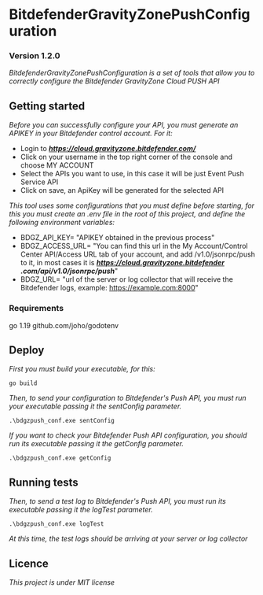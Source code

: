 # BitdefenderGravityZonePushConfiguration
### Version 1.2.0

*BitdefenderGravityZonePushConfiguration is a set of tools that allow you to correctly configure the Bitdefender GravityZone Cloud PUSH API*

## Getting started
_Before you can successfully configure your API, you must generate an APIKEY in your Bitdefender control account. For it:_
* Login to ***https://cloud.gravityzone.bitdefender.com/***
* Click on your username in the top right corner of the console and choose MY ACCOUNT
* Select the APIs you want to use, in this case it will be just Event Push Service API 
* Click on save, an ApiKey will be generated for the selected API

_This tool uses some configurations that you must define before starting, for this you must create an .env file in the root of this project, and define the following environment variables:_
* BDGZ_API_KEY= "APIKEY obtained in the previous process"
* BDGZ_ACCESS_URL= "You can find this url in the My Account/Control Center API/Access URL tab of your account, and add /v1.0/jsonrpc/push to it, in most cases it is ***https://cloud.gravityzone.bitdefender .com/api/v1.0/jsonrpc/push***"
* BDGZ_URL= "url of the server or log collector that will receive the Bitdefender logs, example: https://example.com:8000"

### Requirements
go 1.19
github.com/joho/godotenv

## Deploy

_First you must build your executable, for this:_

```
go build
```

_Then, to send your configuration to Bitdefender's Push API, you must run your executable passing it the sentConfig parameter._

```
.\bdgzpush_conf.exe sentConfig
```

_If you want to check your Bitdefender Push API configuration, you should run its executable passing it the getConfig parameter._

```
.\bdgzpush_conf.exe getConfig
```

## Running tests

_Then, to send a test log to Bitdefender's Push API, you must run its executable passing it the logTest parameter._

```
.\bdgzpush_conf.exe logTest
```

_At this time, the test logs should be arriving at your server or log collector_

## Licence
_This project is under MIT license_
